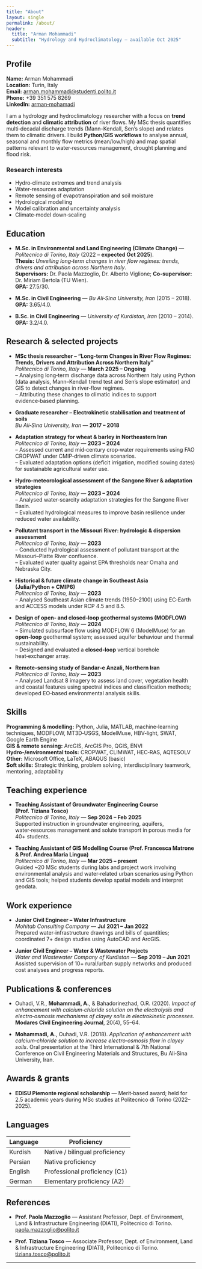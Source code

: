 ```yaml
---
title: "About"
layout: single
permalink: /about/
header:
  title: "Arman Mohammadi"
  subtitle: "Hydrology and Hydroclimatology — available Oct 2025"
---
```


## Profile

**Name:** Arman Mohammadi  
**Location:** Turin, Italy  
**Email:** [arman.mohammadi@studenti.polito.it](mailto:arman.mohammadi@studenti.polito.it)  
**Phone:** +39 351 575 8269  
**LinkedIn:** [arman‑mohamadi](https://www.linkedin.com/in/arman-mohamadi)

I am a hydrology and hydroclimatology researcher with a focus on **trend detection** and **climatic attribution** of river flows. My MSc thesis quantifies multi‑decadal discharge trends (Mann–Kendall, Sen’s slope) and relates them to climatic drivers. I build **Python/GIS workflows** to analyse annual, seasonal and monthly flow metrics (mean/low/high) and map spatial patterns relevant to water‑resources management, drought planning and flood risk.

### Research interests

- Hydro‑climate extremes and trend analysis  
- Water‑resources adaptation  
- Remote sensing of evapotranspiration and soil moisture  
- Hydrological modelling  
- Model calibration and uncertainty analysis  
- Climate‑model down‑scaling

## Education

- **M.Sc. in Environmental and Land Engineering (Climate Change)** — *Politecnico di Torino, Italy* (2022 – **expected Oct 2025**).  
  **Thesis:** *Unveiling long‑term changes in river flow regimes: trends, drivers and attribution across Northern Italy*.  
  **Supervisors:** Dr. Paola Mazzoglio, Dr. Alberto Viglione; **Co‑supervisor:** Dr. Miriam Bertola (TU Wien).  
  **GPA:** 27.5/30.

- **M.Sc. in Civil Engineering** — *Bu Ali‑Sina University, Iran* (2015 – 2018).  
  **GPA:** 3.65/4.0.

- **B.Sc. in Civil Engineering** — *University of Kurdistan, Iran* (2010 – 2014).  
  **GPA:** 3.2/4.0.

## Research & selected projects

- **MSc thesis researcher – “Long‑term Changes in River Flow Regimes: Trends, Drivers and Attribution Across Northern Italy”**  
  *Politecnico di Torino, Italy* — **March 2025 – Ongoing**  
  – Analysing long‑term discharge data across Northern Italy using Python (data analysis, Mann–Kendall trend test and Sen’s slope estimator) and GIS to detect changes in river‑flow regimes.  
  – Attributing these changes to climatic indices to support evidence‑based planning.

- **Graduate researcher – Electrokinetic stabilisation and treatment of soils**  
  *Bu Ali‑Sina University, Iran* — **2017 – 2018**

- **Adaptation strategy for wheat & barley in Northeastern Iran**  
  *Politecnico di Torino, Italy* — **2023 – 2024**  
  – Assessed current and mid‑century crop‑water requirements using FAO CROPWAT under CMIP‑driven climate scenarios.  
  – Evaluated adaptation options (deficit irrigation, modified sowing dates) for sustainable agricultural water use.

- **Hydro‑meteorological assessment of the Sangone River & adaptation strategies**  
  *Politecnico di Torino, Italy* — **2023 – 2024**  
  – Analysed water‑scarcity adaptation strategies for the Sangone River Basin.  
  – Evaluated hydrological measures to improve basin resilience under reduced water availability.

- **Pollutant transport in the Missouri River: hydrologic & dispersion assessment**  
  *Politecnico di Torino, Italy* — **2023**  
  – Conducted hydrological assessment of pollutant transport at the Missouri–Platte River confluence.  
  – Evaluated water quality against EPA thresholds near Omaha and Nebraska City.

- **Historical & future climate change in Southeast Asia (Julia/Python + CMIP6)**  
  *Politecnico di Torino, Italy* — **2023**  
  – Analysed Southeast Asian climate trends (1950–2100) using EC‑Earth and ACCESS models under RCP 4.5 and 8.5.

- **Design of open‑ and closed‑loop geothermal systems (MODFLOW)**  
  *Politecnico di Torino, Italy* — **2024**  
  – Simulated subsurface flow using MODFLOW 6 (ModelMuse) for an **open‑loop** geothermal system; assessed aquifer behaviour and thermal sustainability.  
  – Designed and evaluated a **closed‑loop** vertical borehole heat‑exchanger array.

- **Remote‑sensing study of Bandar‑e Anzali, Northern Iran**  
  *Politecnico di Torino, Italy* — **2023**  
  – Analysed Landsat 8 imagery to assess land cover, vegetation health and coastal features using spectral indices and classification methods; developed EO‑based environmental analysis skills.

## Skills

**Programming & modelling:** Python, Julia, MATLAB, machine‑learning techniques, MODFLOW, MT3D‑USGS, ModelMuse, HBV‑light, SWAT, Google Earth Engine  
**GIS & remote sensing:** ArcGIS, ArcGIS Pro, QGIS, ENVI  
**Hydro‑/environmental tools:** CROPWAT, CLIMWAT, HEC‑RAS, AQTESOLV  
**Other:** Microsoft Office, LaTeX, ABAQUS (basic)  
**Soft skills:** Strategic thinking, problem solving, interdisciplinary teamwork, mentoring, adaptability

## Teaching experience

- **Teaching Assistant of Groundwater Engineering Course (Prof. Tiziana Tosco)**  
  *Politecnico di Torino, Italy* — **Sep 2024 – Feb 2025**  
  Supported instruction in groundwater engineering, aquifers, water‑resources management and solute transport in porous media for 40+ students.

- **Teaching Assistant of GIS Modelling Course (Prof. Francesca Matrone & Prof. Andrea Maria Lingua)**  
  *Politecnico di Torino, Italy* — **Mar 2025 – present**  
  Guided ~20 MSc students during labs and project work involving environmental analysis and water‑related urban scenarios using Python and GIS tools; helped students develop spatial models and interpret geodata.

## Work experience

- **Junior Civil Engineer – Water Infrastructure**  
  *Mohitab Consulting Company* — **Jul 2021 – Jan 2022**  
  Prepared water‑infrastructure drawings and bills of quantities; coordinated 7+ design studies using AutoCAD and ArcGIS.

- **Junior Civil Engineer – Water & Wastewater Projects**  
  *Water and Wastewater Company of Kurdistan* — **Sep 2019 – Jun 2021**  
  Assisted supervision of 10+ rural/urban supply networks and produced cost analyses and progress reports.

## Publications & conferences

- Ouhadi, V.R., **Mohammadi, A.**, & Bahadorinezhad, O.R. (2020). *Impact of enhancement with calcium‑chloride solution on the electrolysis and electro‑osmosis mechanisms of clayey soils in electrokinetic processes*. **Modares Civil Engineering Journal**, 20(4), 55–64.

- **Mohammadi, A.**, Ouhadi, V.R. (2018). *Application of enhancement with calcium‑chloride solution to increase electro‑osmosis flow in clayey soils*. Oral presentation at the Third International & 7th National Conference on Civil Engineering Materials and Structures, Bu Ali‑Sina University, Iran.

## Awards & grants

- **EDISU Piemonte regional scholarship** — Merit‑based award; held for 2.5 academic years during MSc studies at Politecnico di Torino (2022–2025).

## Languages

| Language  | Proficiency                      |
|----------|----------------------------------|
| Kurdish  | Native / bilingual proficiency   |
| Persian  | Native proficiency               |
| English  | Professional proficiency (C1)     |
| German   | Elementary proficiency (A2)      |

## References

- **Prof. Paola Mazzoglio** — Assistant Professor, Dept. of Environment, Land & Infrastructure Engineering (DIATI), Politecnico di Torino. [paola.mazzoglio@polito.it](mailto:paola.mazzoglio@polito.it)

- **Prof. Tiziana Tosco** — Associate Professor, Dept. of Environment, Land & Infrastructure Engineering (DIATI), Politecnico di Torino. [tiziana.tosco@polito.it](mailto:tiziana.tosco@polito.it)

---
